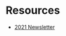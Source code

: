 # Resources

- [2021 Newsletter](https://mailchi.mp/kartoza.com/kartoza-december-2021-newsletter-10465816)
